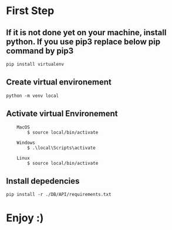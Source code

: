 # First Step

## If it is not done yet on your machine, install python. If you use pip3 replace below pip command by pip3 

```
pip install virtualenv
```


## Create virtual environement

```
python -m venv local
```

## Activate virtual Environement

```
    MacOS
        $ source local/bin/activate

    Windows
        $ .\local\Scripts\activate

    Linux
        $ source local/bin/activate
```

## Install depedencies

```
pip install -r ./DB/API/requirements.txt
```

# Enjoy :)
